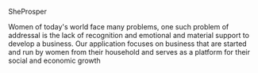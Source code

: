 SheProsper

Women of today's world face many problems, one such problem of addressal is the lack of recognition and emotional and material support to develop a business. Our application focuses on business that are started and run by women from their household and serves as a platform for their social and economic growth
